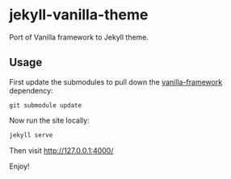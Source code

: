 # jekyll-vanilla-theme

Port of Vanilla framework to Jekyll theme.

## Usage

First update the submodules to pull down the [vanilla-framework](https://github.com/ubuntudesign/vanilla-framework) dependency:

```
git submodule update
```

Now run the site locally:

```bash
jekyll serve
```

Then visit <http://127.0.0.1:4000/>

Enjoy!

